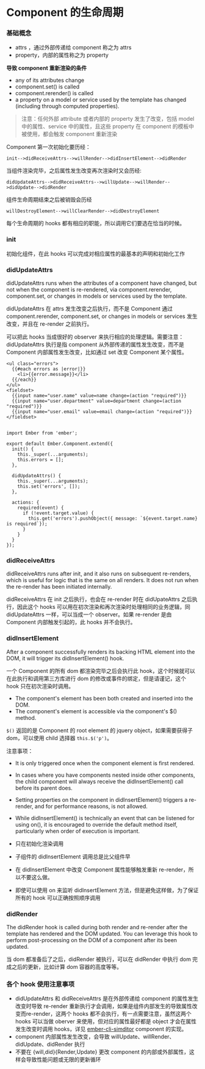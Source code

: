 # Component 的生命周期  

### 基础概念

- attrs ，通过外部传递给 component 称之为  attrs
- property，内部的属性称之为 property

**导致 component 重新渲染的条件**

- any of its attributes change
- component.set() is called
- component.rerender() is called
- a property on a model or service used by the template has changed (including through computed properties).

> 注意：任何外部 attribute 或者内部的 property 发生了改变，包括 model 中的属性、service 中的属性，且这些 property 在 component 的模板中被使用，都会触发 component 重新渲染

Component 第一次初始化要历经：

```
init-->didReceiveAttrs-->willRender-->didInsertElement-->didRender
```

当组件渲染完毕，之后属性发生改变再次渲染时又会历经:

```
didUpdateAttrs-->didReceiveAttrs-->willUpdate-->willRender-->didUpdate-->didRender
```

组件生命周期结束之后被销毁会历经

```
willDestroyElement-->willClearRender-->didDestroyElement
```


每个生命周期的 hooks 都有相应的职能，所以调用它们要选在恰当的时候。

### **init**

初始化组件，在此 hooks 可以完成对相应属性的最基本的声明和初始化工作

### **didUpdateAttrs**

didUpdateAttrs runs when the attributes of a component have changed, but not when the component is re-rendered, via component.rerender, component.set, or changes in models or services used by the template.

didUpdateAttrs 在 attrs 发生改变之后执行，而不是 Component 通过 component.rerender, component.set, or changes in models or services 发生改变，并且在 re-render 之前执行。

可以把此 hooks 当成很好的 observer 来执行相应的处理逻辑。需要注意：didUpdateAttrs 执行是指 component 从外部传递的属性发生改变，而不是 Component 内部属性发生改变，比如通过 set 改变 Component 某个属性。


```
<ul class="errors">
  {{#each errors as |error|}}
    <li>{{error.message}}</li>
  {{/each}}
</ul>
<fieldset>
  {{input name="user.name" value=name change=(action "required")}}
  {{input name="user.department" value=department change=(action "required")}}
  {{input name="user.email" value=email change=(action "required")}}
</fieldset>


import Ember from 'ember';

export default Ember.Component.extend({
  init() {
    this._super(...arguments);
    this.errors = [];
  },

  didUpdateAttrs() {
    this._super(...arguments);
    this.set('errors', []);
  },

  actions: {
    required(event) {
      if (!event.target.value) {
        this.get('errors').pushObject({ message: `${event.target.name} is required`});
      }
    }
  }
});
```

### **didReceiveAttrs**

didReceiveAttrs runs after init, and it also runs on subsequent re-renders, which is useful for logic that is the same on all renders. It does not run when the re-render has been initiated internally.

didReceiveAttrs 在 init 之后执行，也会在 re-render 时在 didUpateAttrs 之后执行，因此这个 hooks 可以用在初次渲染和再次渲染时处理相同的业务逻辑，同 didUpdateAttrs 一样，可以当成一个 observer。如果 re-render 是由 Component 内部触发引起的，此 hooks 并不会执行。

### **didInsertElement**

After a component successfully renders its backing HTML element into the DOM, it will trigger its didInsertElement() hook.

一个 Component 的所有 dom 都渲染完毕之后会执行此 hook，这个时候就可以在此执行和调用第三方库进行 dom 的修改或事件的绑定，但是请谨记，这个 hook 只在初次渲染时调用。

- The component's element has been both created and inserted into the DOM.
- The component's element is accessible via the component's $() method.

`$()` 返回的是 Component 的 root element 的 jquery object，如果需要获得子 dom，可以使用 child 选择器 `this.$('p')`。

注意事项：

- It is only triggered once when the component element is first rendered.
- In cases where you have components nested inside other components, the child component will always receive the didInsertElement() call before its parent does.
- Setting properties on the component in didInsertElement() triggers a re-render, and for performance reasons, is not allowed.
- While didInsertElement() is technically an event that can be listened for using on(), it is encouraged to override the default method itself, particularly when order of execution is important.




- 只在初始化渲染调用
- 子组件的 didInsertElement 调用总是比父组件早
- 在 didInsertElement 中改变 Component 属性能够触发重新 re-render，所以不要这么做。
- 即使可以使用 on 来监听 didInsertElement 方法，但是避免这样做，为了保证所有的 hook 可以正确按照顺序调用


### **didRender**

The didRender hook is called during both render and re-render after the template has rendered and the DOM updated. You can leverage this hook to perform post-processing on the DOM of a component after its been updated.


当 dom 都准备后了之后，didRender 被执行，可以在 didRender 中执行 dom 完成之后的更新，比如计算 dom 容器的高度等等。


### 各个 hook 使用注意事项


- didUpdateAttrs 和 didReceiveAttrs 是在外部传递给 component 的属性发生改变时导致 re-render 重新执行才会调用，如果是组件内部发生的导致属性改变而re-render，这两个 hooks 都不会执行，有一点需要注意，虽然这两个 hooks 可以当做 oberver 来使用，但对应的属性最好都是 object 才会在属性发生改变时调用 hooks，详见 [ember-cli-simditor](https://github.com/wecatch/ember-cli-simditor/blob/master/addon/components/simditor-editor.js) component 的实现。
- component 内部属性发生改变，会导致 willUpdate、willRender、didUpdate、didRender 执行
- 不要在 {will,did}{Render,Update} 更改 component 的内部或外部属性，这样会导致性能问题或无限的更新循环

